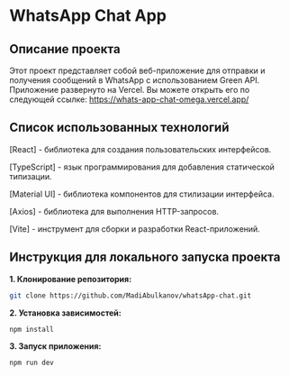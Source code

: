 # WhatsApp Chat App

## Описание проекта
Этот проект представляет собой веб-приложение для отправки и получения сообщений в WhatsApp с использованием Green API.
Приложение развернуто на Vercel. Вы можете открыть его по следующей ссылке:
https://whats-app-chat-omega.vercel.app/

## Список использованных технологий

[React] - библиотека для создания пользовательских интерфейсов.

[TypeScript] - язык программирования для добавления статической типизации.

[Material UI] - библиотека компонентов для стилизации интерфейса.

[Axios] - библиотека для выполнения HTTP-запросов.

[Vite] - инструмент для сборки и разработки React-приложений.

## Инструкция для локального запуска проекта

**1. Клонирование репозитория:**
   ```bash
   git clone https://github.com/MadiAbulkanov/whatsApp-chat.git
   ```
**2. Установка зависимостей:**
```bash
npm install
```
**3. Запуск приложения:**
```bash
npm run dev
```
